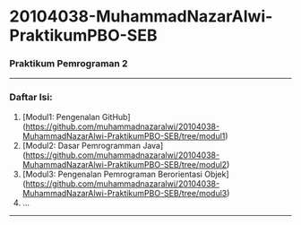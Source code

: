 # 20104038-MuhammadNazarAlwi-PraktikumPBO-SEB

### Praktikum Pemrograman 2

<hr>

### Daftar Isi:
1. [Modul1: Pengenalan GitHub] (https://github.com/muhammadnazaralwi/20104038-MuhammadNazarAlwi-PraktikumPBO-SEB/tree/modul1)
2. [Modul2: Dasar Pemrogramman Java] (https://github.com/muhammadnazaralwi/20104038-MuhammadNazarAlwi-PraktikumPBO-SEB/tree/modul2)
3. [Modul3: Pengenalan Pemrograman Berorientasi Objek] (https://github.com/muhammadnazaralwi/20104038-MuhammadNazarAlwi-PraktikumPBO-SEB/tree/modul3)
4. ...

<hr>
